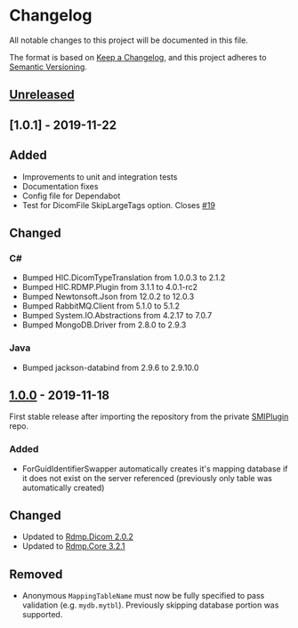 
# Changelog

All notable changes to this project will be documented in this file.

The format is based on [Keep a Changelog](https://keepachangelog.com/en/1.0.0/), and this project adheres to [Semantic Versioning](https://semver.org/spec/v2.0.0.html).

## [Unreleased]


## [1.0.1] - 2019-11-22

## Added

- Improvements to unit and integration tests
- Documentation fixes
- Config file for Dependabot
- Test for DicomFile SkipLargeTags option. Closes [#19](https://dev.azure.com/SmiOps/MVP%20Service/_workitems/edit/19)

## Changed

### C#

- Bumped HIC.DicomTypeTranslation from 1.0.0.3 to 2.1.2
- Bumped HIC.RDMP.Plugin from 3.1.1 to 4.0.1-rc2
- Bumped Newtonsoft.Json from 12.0.2 to 12.0.3
- Bumped RabbitMQ.Client from 5.1.0 to 5.1.2
- Bumped System.IO.Abstractions from 4.2.17 to 7.0.7
- Bumped MongoDB.Driver from 2.8.0 to 2.9.3

### Java

- Bumped jackson-databind from 2.9.6 to 2.9.10.0


## [1.0.0] - 2019-11-18

First stable release after importing the repository from the private [SMIPlugin](https://github.com/HicServices/SMIPlugin) repo.

### Added

- ForGuidIdentifierSwapper automatically creates it's mapping database if it does not exist on the server referenced (previously only table was automatically created)

## Changed

- Updated to [Rdmp.Dicom 2.0.2](https://github.com/HicServices/RdmpDicom/blob/master/CHANGELOG.md#202-2019-11-13)
- Updated to [Rdmp.Core 3.2.1](https://github.com/HicServices/RDMP/blob/develop/CHANGELOG.md#321---2019-10-30)

## Removed

- Anonymous `MappingTableName` must now be fully specified to pass validation (e.g. `mydb.mytbl`).  Previously skipping database portion was supported.


[Unreleased]: https://github.com/SMI/SmiServices/compare/1.0.0...develop
[1.0.0]: https://github.com/SMI/SmiServices/releases/tag/1.0.0
